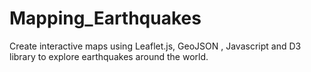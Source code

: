 # Mapping_Earthquakes
Create interactive maps using Leaflet.js, GeoJSON , Javascript and D3 library to explore earthquakes around the world. 
